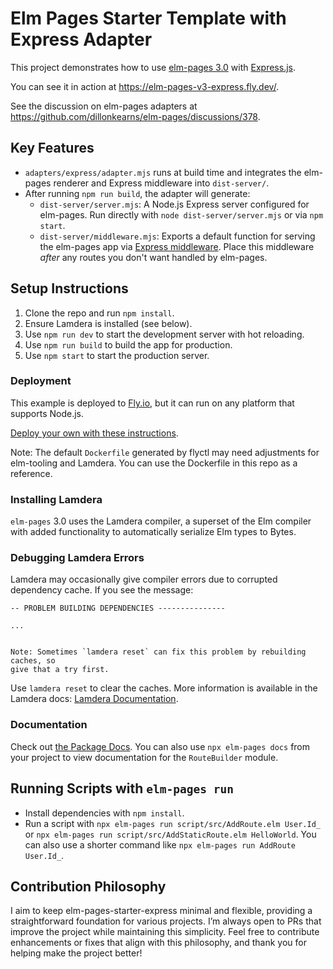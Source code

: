 # Elm Pages Starter Template with Express Adapter

This project demonstrates how to use [elm-pages 3.0](https://github.com/dillonkearns/elm-pages) with [Express.js](https://expressjs.com/).

You can see it in action at <https://elm-pages-v3-express.fly.dev/>.

See the discussion on elm-pages adapters at <https://github.com/dillonkearns/elm-pages/discussions/378>.

## Key Features

- `adapters/express/adapter.mjs` runs at build time and integrates the elm-pages renderer and Express middleware into `dist-server/`.
- After running `npm run build`, the adapter will generate:
  - `dist-server/server.mjs`: A Node.js Express server configured for elm-pages. Run directly with `node dist-server/server.mjs` or via `npm start`.
  - `dist-server/middleware.mjs`: Exports a default function for serving the elm-pages app via [Express middleware](https://expressjs.com/en/guide/using-middleware.html). Place this middleware _after_ any routes you don't want handled by elm-pages.

## Setup Instructions

1. Clone the repo and run `npm install`.
2. Ensure Lamdera is installed (see below).
3. Use `npm run dev` to start the development server with hot reloading.
4. Use `npm run build` to build the app for production.
5. Use `npm start` to start the production server.

### Deployment

This example is deployed to [Fly.io](https://fly.io/), but it can run on any platform that supports Node.js.

[Deploy your own with these instructions](https://fly.io/docs/languages-and-frameworks/node/).

Note: The default `Dockerfile` generated by flyctl may need adjustments for elm-tooling and Lamdera. You can use the Dockerfile in this repo as a reference.

### Installing Lamdera

`elm-pages` 3.0 uses the Lamdera compiler, a superset of the Elm compiler with added functionality to automatically serialize Elm types to Bytes.

### Debugging Lamdera Errors

Lamdera may occasionally give compiler errors due to corrupted dependency cache. If you see the message:


```
-- PROBLEM BUILDING DEPENDENCIES ---------------

...


Note: Sometimes `lamdera reset` can fix this problem by rebuilding caches, so
give that a try first.
```


Use `lamdera reset` to clear the caches. More information is available in the Lamdera docs: [Lamdera Documentation](https://dashboard.lamdera.app/docs/ides-and-tooling#problem-corrupt-caches).

### Documentation

Check out [the Package Docs](https://package.elm-lang.org/packages/dillonkearns/elm-pages/latest/). You can also use `npx elm-pages docs` from your project to view documentation for the `RouteBuilder` module.

## Running Scripts with `elm-pages run`

- Install dependencies with `npm install`.
- Run a script with `npx elm-pages run script/src/AddRoute.elm User.Id_` or `npx elm-pages run script/src/AddStaticRoute.elm HelloWorld`. You can also use a shorter command like `npx elm-pages run AddRoute User.Id_`.

## Contribution Philosophy

I aim to keep elm-pages-starter-express minimal and flexible, providing a straightforward foundation for various projects. I’m always open to PRs that improve the project while maintaining this simplicity. Feel free to contribute enhancements or fixes that align with this philosophy, and thank you for helping make the project better!

